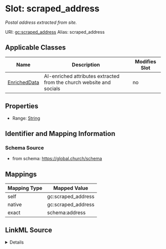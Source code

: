 

# Slot: scraped_address 


_Postal address extracted from site._





URI: [gc:scraped_address](https://global.church/schema/scraped_address)
Alias: scraped_address

<!-- no inheritance hierarchy -->





## Applicable Classes

| Name | Description | Modifies Slot |
| --- | --- | --- |
| [EnrichedData](EnrichedData.md) | AI-enriched attributes extracted from the church website and socials |  no  |






## Properties

* Range: [String](String.md)




## Identifier and Mapping Information






### Schema Source


* from schema: https://global.church/schema




## Mappings

| Mapping Type | Mapped Value |
| ---  | ---  |
| self | gc:scraped_address |
| native | gc:scraped_address |
| exact | schema:address |




## LinkML Source

<details>
```yaml
name: scraped_address
description: Postal address extracted from site.
from_schema: https://global.church/schema
exact_mappings:
- schema:address
rank: 1000
alias: scraped_address
domain_of:
- EnrichedData
range: string

```
</details>